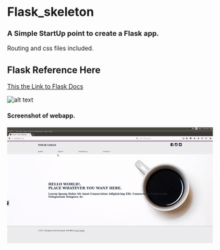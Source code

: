 # Flask_skeleton

### A Simple StartUp point to create a Flask app.
Routing and css files included.

## Flask Reference Here

[This the Link to Flask Docs](http://flask.pocoo.org/docs/0.12/)




![alt text](http://flask.pocoo.org/static/logo/flask.svg "The Flask Logo.")

#### Screenshot of webapp.

![alt text](https://github.com/wilton-cruz/Flask_skeleton/blob/master/static/flask-app.gif "Screenshot of the app.")